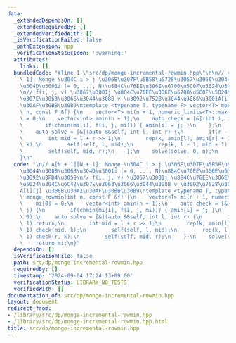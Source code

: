 ```yaml
---
data:
  _extendedDependsOn: []
  _extendedRequiredBy: []
  _extendedVerifiedWith: []
  _isVerificationFailed: false
  _pathExtension: hpp
  _verificationStatusIcon: ':warning:'
  attributes:
    links: []
  bundledCode: "#line 1 \"src/dp/monge-incremental-rowmin.hpp\"\n\n// A[N + 1][N +\
    \ 1]: Monge \u304C i > j \u306E\u307F\u5B58\u5728\u3057\u3066\u3044\u308B\u3068\
    \u304D\u3001i (= 0, ..., N)\u884C\u76EE\u306E\u6700\u5C0F\u5024\u3092\u8FD4\u3059\
    \n// f(i, j, v) \u3067\u3001j \u884C\u76EE\u306E\u6700\u5C0F\u5024\u304C\u6C42\
    \u307E\u3063\u3066\u3044\u308B v \u3092\u7528\u3044\u3066\u3001A[i][j] \u306B\u30A2\
    \u30AF\u30BB\u30B9\ntemplate <typename T, typename F> vector<T> monge_rowmin(int\
    \ n, const F &f) {\n    vector<T> mi(n + 1, numeric_limits<T>::max());\n    mi[0]\
    \ = 0;\n    vector<int> amin(n + 1);\n    auto check = [&](int i, int j) {\n \
    \       if(chmin(mi[i], f(i, j, mi))) { amin[i] = j; }\n    };\n    check(n, 0);\n\
    \    auto solve = [&](auto &&self, int l, int r) {\n        if(r - l == 1) return;\n\
    \        int mid = l + r >> 1;\n        rep(k, amin[l], amin[r] + 1) check(mid,\
    \ k);\n        self(self, l, mid);\n        rep(k, l + 1, mid + 1) check(r, k);\n\
    \        self(self, mid, r);\n    };\n    solve(solve, 0, n);\n    return mi;\n\
    }\n"
  code: "\n// A[N + 1][N + 1]: Monge \u304C i > j \u306E\u307F\u5B58\u5728\u3057\u3066\
    \u3044\u308B\u3068\u304D\u3001i (= 0, ..., N)\u884C\u76EE\u306E\u6700\u5C0F\u5024\
    \u3092\u8FD4\u3059\n// f(i, j, v) \u3067\u3001j \u884C\u76EE\u306E\u6700\u5C0F\
    \u5024\u304C\u6C42\u307E\u3063\u3066\u3044\u308B v \u3092\u7528\u3044\u3066\u3001\
    A[i][j] \u306B\u30A2\u30AF\u30BB\u30B9\ntemplate <typename T, typename F> vector<T>\
    \ monge_rowmin(int n, const F &f) {\n    vector<T> mi(n + 1, numeric_limits<T>::max());\n\
    \    mi[0] = 0;\n    vector<int> amin(n + 1);\n    auto check = [&](int i, int\
    \ j) {\n        if(chmin(mi[i], f(i, j, mi))) { amin[i] = j; }\n    };\n    check(n,\
    \ 0);\n    auto solve = [&](auto &&self, int l, int r) {\n        if(r - l ==\
    \ 1) return;\n        int mid = l + r >> 1;\n        rep(k, amin[l], amin[r] +\
    \ 1) check(mid, k);\n        self(self, l, mid);\n        rep(k, l + 1, mid +\
    \ 1) check(r, k);\n        self(self, mid, r);\n    };\n    solve(solve, 0, n);\n\
    \    return mi;\n}"
  dependsOn: []
  isVerificationFile: false
  path: src/dp/monge-incremental-rowmin.hpp
  requiredBy: []
  timestamp: '2024-09-04 17:24:13+09:00'
  verificationStatus: LIBRARY_NO_TESTS
  verifiedWith: []
documentation_of: src/dp/monge-incremental-rowmin.hpp
layout: document
redirect_from:
- /library/src/dp/monge-incremental-rowmin.hpp
- /library/src/dp/monge-incremental-rowmin.hpp.html
title: src/dp/monge-incremental-rowmin.hpp
---
```

